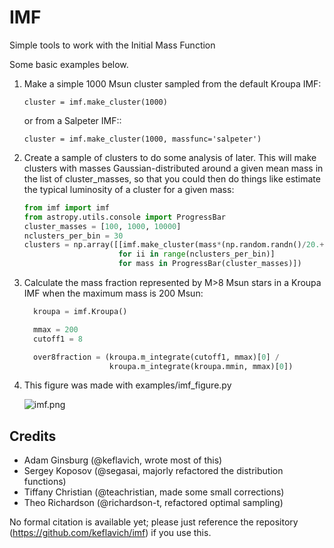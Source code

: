 # IMF

Simple tools to work with the Initial Mass Function

Some basic examples below.

1. Make a simple 1000 Msun cluster sampled from the default Kroupa IMF:

    ```
    cluster = imf.make_cluster(1000)
    ```

   or from a Salpeter IMF::

    ```
    cluster = imf.make_cluster(1000, massfunc='salpeter')
    ```

2. Create a sample of clusters to do some analysis of later.  This will make clusters
   with masses Gaussian-distributed around a given mean mass in the list of
   cluster_masses, so that you could then do things like estimate the typical
   luminosity of a cluster for a given mass:

    ```python
   from imf import imf
   from astropy.utils.console import ProgressBar
   cluster_masses = [100, 1000, 10000]
   nclusters_per_bin = 30
   clusters = np.array([[imf.make_cluster(mass*(np.random.randn()/20.+1.), silent=True)
                         for ii in range(nclusters_per_bin)]
                         for mass in ProgressBar(cluster_masses)])
   ```

3. Calculate the mass fraction represented by M>8 Msun stars in a Kroupa IMF when
   the maximum mass is 200 Msun:

   ```python
     kroupa = imf.Kroupa()

     mmax = 200
     cutoff1 = 8

     over8fraction = (kroupa.m_integrate(cutoff1, mmax)[0] /
                      kroupa.m_integrate(kroupa.mmin, mmax)[0])
    ```

4. This figure was made with examples/imf_figure.py

    ![imf.png](examples/plots/imf.png)



## Credits

 * Adam Ginsburg (@keflavich, wrote most of this)
 * Sergey Koposov (@segasai, majorly refactored the distribution functions)
 * Tiffany Christian (@teachristian, made some small corrections)
 * Theo Richardson (@richardson-t, refactored optimal sampling)

No formal citation is available yet; please just reference the repository
(https://github.com/keflavich/imf) if you use this.
